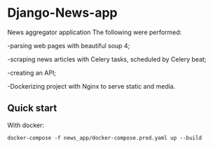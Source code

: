 # Django-News-app
News aggregator application
The following were performed:

-parsing web pages with beautiful soup 4;

-scraping news articles with Celery tasks, scheduled by Celery beat;

-creating an API;

-Dockerizing project with Nginx to serve static and media.

## Quick start
With docker:

```
docker-compose -f news_app/docker-compose.prod.yaml up --build  
```
